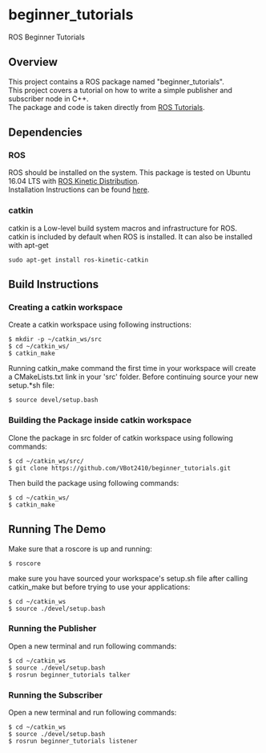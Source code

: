 # beginner_tutorials
ROS Beginner Tutorials
## Overview
This project contains a ROS package named "beginner_tutorials".<br />
This project covers a tutorial on how to write a simple publisher and subscriber node in C++.<br />
The package and code is taken directly from [ROS Tutorials](http://wiki.ros.org/ROS/Tutorials).<br />
## Dependencies
### ROS
ROS should be installed on the system. This package is tested on Ubuntu 16.04 LTS with [ROS Kinetic Distribution](http://wiki.ros.org/kinetic).<br />
Installation Instructions can be found [here](http://wiki.ros.org/kinetic/Installation).
### catkin
catkin is a Low-level build system macros and infrastructure for ROS.<br />
catkin is included by default when ROS is installed. It can also be installed with apt-get
```
sudo apt-get install ros-kinetic-catkin
```
## Build Instructions
### Creating a catkin workspace
Create a catkin workspace using following instructions:
```
$ mkdir -p ~/catkin_ws/src
$ cd ~/catkin_ws/
$ catkin_make
```
Running catkin_make command the first time in your workspace will create a CMakeLists.txt link in your 'src' folder. Before continuing source your new setup.*sh file:
```
$ source devel/setup.bash
```
### Building the Package inside catkin workspace
Clone the package in src folder of catkin workspace using following commands:
```
$ cd ~/catkin_ws/src/
$ git clone https://github.com/VBot2410/beginner_tutorials.git
```
Then build the package using following commands:
```
$ cd ~/catkin_ws/
$ catkin_make
```
## Running The Demo
Make sure that a roscore is up and running:
```
$ roscore
```
make sure you have sourced your workspace's setup.sh file after calling catkin_make but before trying to use your applications:
```
$ cd ~/catkin_ws
$ source ./devel/setup.bash
```
### Running the Publisher
Open a new terminal and run following commands:
```
$ cd ~/catkin_ws
$ source ./devel/setup.bash
$ rosrun beginner_tutorials talker
```
### Running the Subscriber
Open a new terminal and run following commands:
```
$ cd ~/catkin_ws
$ source ./devel/setup.bash
$ rosrun beginner_tutorials listener
```
